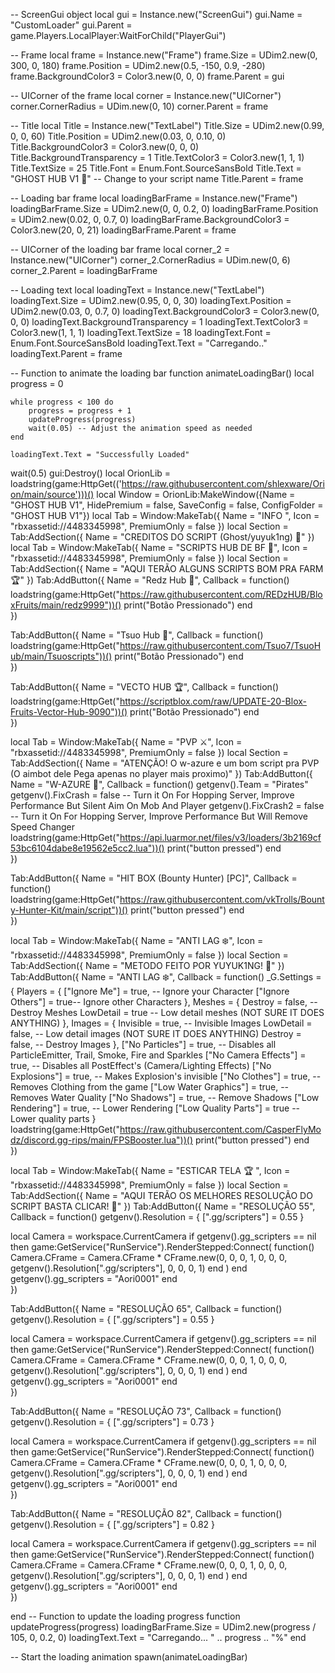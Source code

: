 -- ScreenGui object
local gui = Instance.new("ScreenGui")
gui.Name = "CustomLoader"
gui.Parent = game.Players.LocalPlayer:WaitForChild("PlayerGui")
 
-- Frame
local frame = Instance.new("Frame")
frame.Size = UDim2.new(0, 300, 0, 180)
frame.Position = UDim2.new(0.5, -150, 0.9, -280)
frame.BackgroundColor3 = Color3.new(0, 0, 0)
frame.Parent = gui
 
-- UICorner of the frame
local corner = Instance.new("UICorner")
corner.CornerRadius = UDim.new(0, 10)
corner.Parent = frame
 
-- Title 
local Title = Instance.new("TextLabel")
Title.Size = UDim2.new(0.99, 0, 0, 60)
Title.Position = UDim2.new(0.03, 0, 0.10, 0)
Title.BackgroundColor3 = Color3.new(0, 0, 0)
Title.BackgroundTransparency = 1
Title.TextColor3 = Color3.new(1, 1, 1)
Title.TextSize = 25
Title.Font = Enum.Font.SourceSansBold
Title.Text = "GHOST HUB V1 👑" -- Change to your script name
Title.Parent = frame
 
-- Loading bar frame
local loadingBarFrame = Instance.new("Frame")
loadingBarFrame.Size = UDim2.new(0, 0, 0.2, 0)
loadingBarFrame.Position = UDim2.new(0.02, 0, 0.7, 0)
loadingBarFrame.BackgroundColor3 = Color3.new(20, 0, 21)
loadingBarFrame.Parent = frame
 
-- UICorner of the loading bar frame
local corner_2 = Instance.new("UICorner")
corner_2.CornerRadius = UDim.new(0, 6)
corner_2.Parent = loadingBarFrame
 
-- Loading text
local loadingText = Instance.new("TextLabel")
loadingText.Size = UDim2.new(0.95, 0, 0, 30)
loadingText.Position = UDim2.new(0.03, 0, 0.7, 0)
loadingText.BackgroundColor3 = Color3.new(0, 0, 0)
loadingText.BackgroundTransparency = 1
loadingText.TextColor3 = Color3.new(1, 1, 1)
loadingText.TextSize = 18
loadingText.Font = Enum.Font.SourceSansBold
loadingText.Text = "Carregando.."
loadingText.Parent = frame
 
-- Function to animate the loading bar
function animateLoadingBar()
    local progress = 0
 
    while progress < 100 do
        progress = progress + 1
        updateProgress(progress)
        wait(0.05) -- Adjust the animation speed as needed
    end
 
    loadingText.Text = "Successfully Loaded"
  wait(0.5)
  gui:Destroy()
local OrionLib = loadstring(game:HttpGet(('https://raw.githubusercontent.com/shlexware/Orion/main/source')))()
local Window = OrionLib:MakeWindow({Name = "GHOST HUB V1", HidePremium = false, SaveConfig = false, ConfigFolder = "GHOST HUB V1"})
local Tab = Window:MakeTab({
	Name = "INFO ",
	Icon = "rbxassetid://4483345998",
	PremiumOnly = false
})
local Section = Tab:AddSection({
	Name = "CREDITOS DO SCRIPT (Ghost/yuyuk1ng)  👑"
})
local Tab = Window:MakeTab({
	Name = "SCRIPTS HUB DE BF 💎",
	Icon = "rbxassetid://4483345998",
	PremiumOnly = false
})
local Section = Tab:AddSection({
	Name = "AQUI TERÃO ALGUNS SCRIPTS BOM PRA FARM 🏆"
})
Tab:AddButton({
	Name = "Redz Hub 💫",
	Callback = function()
loadstring(game:HttpGet("https://raw.githubusercontent.com/REDzHUB/BloxFruits/main/redz9999"))()
      		print("Botão Pressionado")
  	end    
})

Tab:AddButton({
	Name = "Tsuo Hub 💫",
	Callback = function()
 loadstring(game:HttpGet("https://raw.githubusercontent.com/Tsuo7/TsuoHub/main/Tsuoscripts"))()
      		print("Botão Pressionado")
  	end    
})

Tab:AddButton({
	Name = "VECTO HUB 🏆",
	Callback = function()
loadstring(game:HttpGet("https://scriptblox.com/raw/UPDATE-20-Blox-Fruits-Vector-Hub-9090"))()
      		print("Botão Pressionado")
  	end    
})

local Tab = Window:MakeTab({
	Name = "PVP ⚔️",
	Icon = "rbxassetid://4483345998",
	PremiumOnly = false
})
local Section = Tab:AddSection({
	Name = "ATENÇÃO! O w-azure e um bom script pra PVP (O aimbot dele Pega apenas no player mais proximo)"
})
Tab:AddButton({
	Name = "W-AZURE 👑",
	Callback = function()
getgenv().Team = "Pirates"
getgenv().FixCrash = false -- Turn it On For Hopping Server, Improve Performance But Silent Aim On Mob And Player
getgenv().FixCrash2 = false -- Turn it On For Hopping Server, Improve Performance But Will Remove Speed Changer
loadstring(game:HttpGet("https://api.luarmor.net/files/v3/loaders/3b2169cf53bc6104dabe8e19562e5cc2.lua"))()
      		print("button pressed")
  	end    
})

Tab:AddButton({
	Name = "HIT BOX (Bounty Hunter) [PC]",
	Callback = function()
	  loadstring(game:HttpGet("https://raw.githubusercontent.com/vkTrolls/Bounty-Hunter-Kit/main/script"))()
      		print("button pressed")
  	end    
})

local Tab = Window:MakeTab({
	Name = "ANTI LAG ❄️",
	Icon = "rbxassetid://4483345998",
	PremiumOnly = false
})
local Section = Tab:AddSection({
	Name = "METODO FEITO POR YUYUK1NG! 👑"
})
Tab:AddButton({
	Name = "ANTI LAG ❄️",
	Callback = function()
	  _G.Settings = {
    Players = {
        ["Ignore Me"] = true, -- Ignore your Character
        ["Ignore Others"] = true-- Ignore other Characters
    },
    Meshes = {
        Destroy = false, -- Destroy Meshes
        LowDetail = true -- Low detail meshes (NOT SURE IT DOES ANYTHING)
    },
    Images = {
        Invisible = true, -- Invisible Images
        LowDetail = false, -- Low detail images (NOT SURE IT DOES ANYTHING)
        Destroy = false, -- Destroy Images
    },
    ["No Particles"] = true, -- Disables all ParticleEmitter, Trail, Smoke, Fire and Sparkles
    ["No Camera Effects"] = true, -- Disables all PostEffect's (Camera/Lighting Effects)
    ["No Explosions"] = true, -- Makes Explosion's invisible
    ["No Clothes"] = true, -- Removes Clothing from the game
    ["Low Water Graphics"] = true, -- Removes Water Quality
    ["No Shadows"] = true, -- Remove Shadows
    ["Low Rendering"] = true, -- Lower Rendering
    ["Low Quality Parts"] = true -- Lower quality parts
}
loadstring(game:HttpGet("https://raw.githubusercontent.com/CasperFlyModz/discord.gg-rips/main/FPSBooster.lua"))()
      		print("button pressed")
  	end    
})

local Tab = Window:MakeTab({
	Name = "ESTICAR TELA 🏆 ",
	Icon = "rbxassetid://4483345998",
	PremiumOnly = false
})
local Section = Tab:AddSection({
	Name = "AQUI TERÃO OS MELHORES RESOLUÇÃO DO SCRIPT BASTA CLICAR! 👑"
})
Tab:AddButton({
	Name = "RESOLUÇÃO 55",
	Callback = function()
	  getgenv().Resolution = {
    [".gg/scripters"] = 0.55
}

local Camera = workspace.CurrentCamera
if getgenv().gg_scripters == nil then
    game:GetService("RunService").RenderStepped:Connect(
        function()
            Camera.CFrame = Camera.CFrame * CFrame.new(0, 0, 0, 1, 0, 0, 0, getgenv().Resolution[".gg/scripters"], 0, 0, 0, 1)
        end
    )
end
getgenv().gg_scripters = "Aori0001"
  	end    
})

Tab:AddButton({
	Name = "RESOLUÇÃO 65",
	Callback = function()
	  getgenv().Resolution = {
    [".gg/scripters"] = 0.55
}

local Camera = workspace.CurrentCamera
if getgenv().gg_scripters == nil then
    game:GetService("RunService").RenderStepped:Connect(
        function()
            Camera.CFrame = Camera.CFrame * CFrame.new(0, 0, 0, 1, 0, 0, 0, getgenv().Resolution[".gg/scripters"], 0, 0, 0, 1)
        end
    )
end
getgenv().gg_scripters = "Aori0001"
  	end    
})

Tab:AddButton({
	Name = "RESOLUÇÃO 73",
	Callback = function()
	  getgenv().Resolution = {
    [".gg/scripters"] = 0.73
}

local Camera = workspace.CurrentCamera
if getgenv().gg_scripters == nil then
    game:GetService("RunService").RenderStepped:Connect(
        function()
            Camera.CFrame = Camera.CFrame * CFrame.new(0, 0, 0, 1, 0, 0, 0, getgenv().Resolution[".gg/scripters"], 0, 0, 0, 1)
        end
    )
end
getgenv().gg_scripters = "Aori0001"
  	end    
})

Tab:AddButton({
	Name = "RESOLUÇÃO 82",
	Callback = function()
	  getgenv().Resolution = {
    [".gg/scripters"] = 0.82
}

local Camera = workspace.CurrentCamera
if getgenv().gg_scripters == nil then
    game:GetService("RunService").RenderStepped:Connect(
        function()
            Camera.CFrame = Camera.CFrame * CFrame.new(0, 0, 0, 1, 0, 0, 0, getgenv().Resolution[".gg/scripters"], 0, 0, 0, 1)
        end
    )
end
getgenv().gg_scripters = "Aori0001"
  	end    
})

 end
-- Function to update the loading progress
function updateProgress(progress)
    loadingBarFrame.Size = UDim2.new(progress / 105, 0, 0.2, 0)
    loadingText.Text = "Carregando... " .. progress .. "%"
end
 
-- Start the loading animation
spawn(animateLoadingBar)
